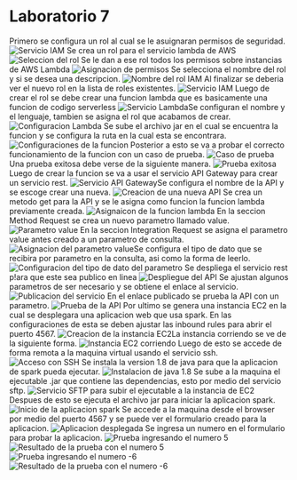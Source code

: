 ﻿# Laboratorio 7
Primero se configura un rol al cual se le asuignaran permisos de seguridad.
![Servicio IAM](https://raw.githubusercontent.com/Alejoguzm07/AREP7/master/images/1.png)
Se crea un rol para el servicio lambda de AWS
![Seleccion del rol](https://raw.githubusercontent.com/Alejoguzm07/AREP7/master/images/2.png)
Se le dan a ese rol todos los permisos sobre instancias de AWS Lambda
![Asignacion de permisos](https://raw.githubusercontent.com/Alejoguzm07/AREP7/master/images/3.png)
Se selecciona el nombre del rol y si se desea una descripcion.
![Nombre del rol IAM](https://raw.githubusercontent.com/Alejoguzm07/AREP7/master/images/4.png)
Al finalizar se deberia ver el nuevo rol en la lista de roles existentes.
![Servicio IAM](https://raw.githubusercontent.com/Alejoguzm07/AREP7/master/images/5.png)
Luego de crear el rol se debe crear una funcion lambda que es basicamente una funcion de codigo serverless
 ![Servicio Lambda](https://raw.githubusercontent.com/Alejoguzm07/AREP7/master/images/6.png)Se configuran el nombre y el lenguaje, tambien se asigna el rol que acabamos de crear.
 ![Configuracion Lambda](https://raw.githubusercontent.com/Alejoguzm07/AREP7/master/images/7.png)
 Se sube el archivo jar en el cual se encuentra la funcion y se configura la ruta en la cual esta se encontrara.
 ![Configuraciones de la funcion](https://raw.githubusercontent.com/Alejoguzm07/AREP7/master/images/8.png)
 Posterior a esto se va a probar el correcto funcionamiento de la funcion con un caso de prueba.
 ![Caso de prueba](https://raw.githubusercontent.com/Alejoguzm07/AREP7/master/images/9.png)
 Una prueba exitosa debe verse de la siguiente manera.
 ![Prueba exitosa](https://raw.githubusercontent.com/Alejoguzm07/AREP7/master/images/10.png)
 Luego de crear la funcion se va a usar el servicio API Gateway para crear un servicio rest.
 ![Servicio API Gateway](https://raw.githubusercontent.com/Alejoguzm07/AREP7/master/images/11.png)Se configura el nombre de la API y se escoge crear una nueva.
 ![Creacion de una nueva API](https://raw.githubusercontent.com/Alejoguzm07/AREP7/master/images/12.png)
 Se crea un metodo get para la API y se le asigna como funcion la funcion lambda previamente creada.
 ![Asignaicon de la funcion lambda](https://raw.githubusercontent.com/Alejoguzm07/AREP7/master/images/13.png)
 En la seccion Method Request se crea un nuevo parametro llamado value.
 ![Parametro value](https://raw.githubusercontent.com/Alejoguzm07/AREP7/master/images/14.png)
 En la seccion Integration Request se asigna el parametro value antes creado a un parametro de consulta.
 ![Asignacion del parametro value](https://raw.githubusercontent.com/Alejoguzm07/AREP7/master/images/15.png)Se configura el tipo de dato que se recibira por parametro en la consulta, asi como la forma de leerlo.
 ![Configuracion del tipo de dato del parametro](https://raw.githubusercontent.com/Alejoguzm07/AREP7/master/images/16.png)
 Se despliega el servicio rest  p!ara que este sea publico en linea
 ![Despliegue del API](https://raw.githubusercontent.com/Alejoguzm07/AREP7/master/images/18.png)
 Se ajustan algunos parametros de ser necesario y se obtiene el enlace al servicio.
 ![Publicacion del servicio](https://raw.githubusercontent.com/Alejoguzm07/AREP7/master/images/19.png)
 En el enlace publicado se prueba la API con un parametro.
 ![Prueba de la API](https://raw.githubusercontent.com/Alejoguzm07/AREP7/master/images/20.png)
 Por ultimo se genera una instancia EC2 en la cual se desplegara una aplicacion web que usa spark. En las configuraciones de esta se deben ajustar las inbound rules para abrir el puerto 4567.
 ![Creacion de la instancia EC2](https://raw.githubusercontent.com/Alejoguzm07/AREP7/master/images/21.png)La instancia corriendo se ve de la siguiente forma.
 ![Instancia EC2 corriendo](https://raw.githubusercontent.com/Alejoguzm07/AREP7/master/images/22.png)
 Luego de esto se accede de forma remota a la maquina virtual usando el servicio ssh.
 ![Acceso con SSH](https://raw.githubusercontent.com/Alejoguzm07/AREP7/master/images/23.png)
 Se instala la version 1.8 de java para que la aplicacion de spark pueda ejecutar.
 ![Instalacion de java 1.8](https://raw.githubusercontent.com/Alejoguzm07/AREP7/master/images/24.png)
 Se sube a la maquina el ejecutable .jar que contiene las dependencias, esto por medio del servicio sftp.
 ![Servicio SFTP para subir el ejecutable a la instancia de EC2](https://raw.githubusercontent.com/Alejoguzm07/AREP7/master/images/25.png)
 Despues de esto se ejecuta el archivo jar para iniciar la aplicacion spark.
 ![Inicio de la aplicacion spark](https://raw.githubusercontent.com/Alejoguzm07/AREP7/master/images/26.png)
 Se accede a la maquina desde el browser por medio del puerto 4567 y se puede ver el formulario creado para la aplicacion.
 ![Aplicacion desplegada](https://raw.githubusercontent.com/Alejoguzm07/AREP7/master/images/27.png)
 Se ingresa un numero en el formulario para probar la aplicacion.
 ![Prueba ingresando el numero 5](https://raw.githubusercontent.com/Alejoguzm07/AREP7/master/images/28.png)
 ![Resultado de la prueba con el numero 5](https://raw.githubusercontent.com/Alejoguzm07/AREP7/master/images/29.png)![Prueba ingresando el numero -6](https://raw.githubusercontent.com/Alejoguzm07/AREP7/master/images/30.png)
![Resultado de la prueba con el numero -6](https://raw.githubusercontent.com/Alejoguzm07/AREP7/master/images/31.png)
